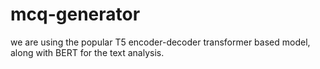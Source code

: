 # mcq-generator    
we are using the popular T5 encoder-decoder transformer based model, along with
BERT for the text analysis.
